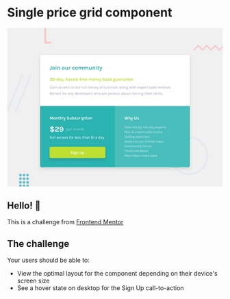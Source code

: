 # Single price grid component

![Design preview for the Single price grid component coding challenge](./design/desktop-preview.jpg)

## Hello! 👋
This is a challenge from [Frontend Mentor](https://www.frontendmentor.io)

## The challenge

Your users should be able to:

- View the optimal layout for the component depending on their device's screen size
- See a hover state on desktop for the Sign Up call-to-action
